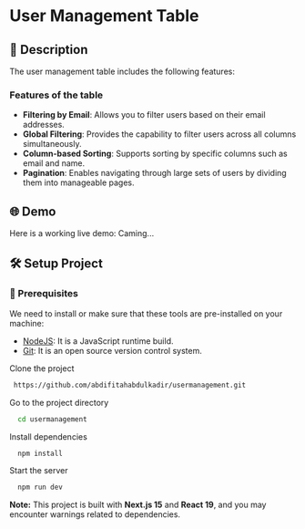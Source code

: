
# User Management Table

## 📝 Description
The user management table includes the following features:
### Features of the table

- **Filtering by Email**: Allows you to filter users based on their email addresses.
- **Global Filtering**: Provides the capability to filter users across all columns simultaneously.
- **Column-based Sorting**: Supports sorting by specific columns such as email and name.
- **Pagination**: Enables navigating through large sets of users by dividing them into manageable pages.


## 🌐 Demo
Here is a working live demo: Caming...

## 🛠️ Setup Project
### 🍴 Prerequisites

We need to install or make sure that these tools are pre-installed on your machine:

- [NodeJS](https://nodejs.org/en/download/): It is a JavaScript runtime build. 
- [Git](https://git-scm.com/downloads): It is an open source version control system. 


Clone the project

```bash
 https://github.com/abdifitahabdulkadir/usermanagement.git
```

Go to the project directory

```bash
  cd usermanagement
```

Install dependencies

```bash
  npm install
```

Start the server

```bash
  npm run dev
```
 **Note:** This project is built with **Next.js 15** and **React 19**, and you may encounter warnings related to dependencies.

